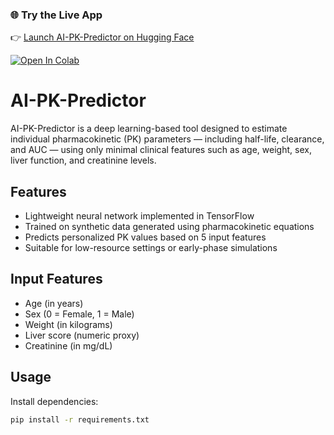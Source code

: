 ### 🌐 Try the Live App

👉 [Launch AI-PK-Predictor on Hugging Face](https://huggingface.co/spaces/yourusername/ai-pk-predictor)


[![Open In Colab](https://colab.research.google.com/assets/colab-badge.svg)](https://colab.research.google.com/github/jatin35385/ai-pk-predictor/blob/main/AI_PK_Predictor.ipynb)
# AI-PK-Predictor

AI-PK-Predictor is a deep learning-based tool designed to estimate individual pharmacokinetic (PK) parameters — including half-life, clearance, and AUC — using only minimal clinical features such as age, weight, sex, liver function, and creatinine levels.

## Features

- Lightweight neural network implemented in TensorFlow
- Trained on synthetic data generated using pharmacokinetic equations
- Predicts personalized PK values based on 5 input features
- Suitable for low-resource settings or early-phase simulations

## Input Features

- Age (in years)
- Sex (0 = Female, 1 = Male)
- Weight (in kilograms)
- Liver score (numeric proxy)
- Creatinine (in mg/dL)

## Usage

Install dependencies:

```bash
pip install -r requirements.txt

